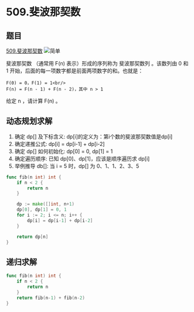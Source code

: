 # 509.斐波那契数

## 题目

[509.斐波那契数](https://leetcode.cn/problems/fibonacci-number/description/) <img alt="简单" src="https://img.shields.io/badge/%E7%AE%80%E5%8D%95-green" style="display:inline-block;">

斐波那契数 （通常用 F(n) 表示）形成的序列称为 斐波那契数列 。该数列由 0 和 1 开始，后面的每一项数字都是前面两项数字的和。也就是：

    F(0) = 0，F(1) = 1<br/>
    F(n) = F(n - 1) + F(n - 2)，其中 n > 1

给定 n ，请计算 F(n) 。

## 动态规划求解

1. 确定 dp[] 及下标含义: dp[i]的定义为：第i个数的斐波那契数值是dp[i]
2. 确定递推公式: dp[i] = dp[i-1] + dp[i-2]
3. 确定 dp[] 如何初始化: dp[0] = 0, dp[1] = 1
4. 确定遍历顺序: 已知 dp[0]、dp[1]，应该是顺序遍历求 dp[i]
5. 举例推导 db[]: 当 i = 5 时，dp[] 为 0、1、1、2、3、5

```go
func fib(n int) int {
	if n < 2 {
		return n
	}

	dp := make([]int, n+1)
	dp[0], dp[1] = 0, 1
	for i := 2; i <= n; i++ {
		dp[i] = dp[i-1] + dp[i-2]
	}

	return dp[n]
}
```
## 递归求解

```go
func fib(n int) int {
	if n < 2 {
		return n
	}
	return fib(n-1) + fib(n-2)
}
```